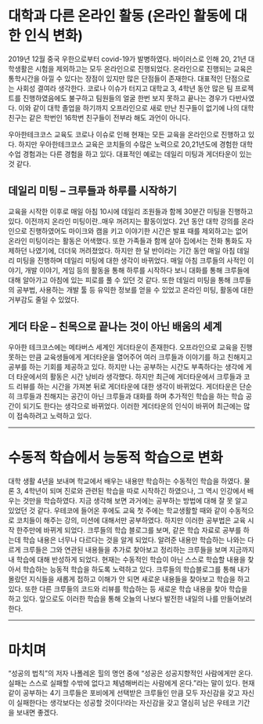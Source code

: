 # 대학과 다른 온라인 활동 (온라인 활동에 대한 인식 변화)
2019년 12월 중국 우한으로부터 covid-19가 발병하였다. 바이러스로 인해 20, 21년 대학생활은 시험을 제외하고는 모두 온라인으로 진행되었다. 온라인으로 진행되는 교육은 통학시간을 아낄 수 있다는 장점이 있지만 많은 단점들이 존재한다. 대표적인 단점으로는 사회성 결여라 생각한다. 코로나 이슈가 터지고 대학교 3, 4학년 동안 많은 팀 프로젝트를 진행하였음에도 불구하고 팀원들의 얼굴 한번 보지 못하고 끝나는 경우가 다반사였다. 이와 같이 대학 졸업을 하기까지 오프라인으로 새로 만난 친구들이 없기에 나의 대학 친구는 같은 학번인 16학번 친구들이 전부라 해도 과언이 아니다.

우아한테크코스 교육도 코로나 이슈로 인해 현재는 모든 교육을 온라인으로 진행하고 있다. 하지만 우아한테크코스 교육은 코치들의 수많은 노력으로 20,21년도에 경험한 대학 수업 경험과는 다른 경험을 하고 있다. 대표적인 예로는 데일리 미팅과 게더타운이 있는 것 같다. 

## 데일리 미팅 – 크루들과 하루를 시작하기
교육을 시작한 이후로 매일 아침 10시에 데일리 조원들과 함께 30분간 미팅을 진행하고 있다. 이전까지 온라인 미팅이란..매우 꺼려지는 활동이었다. 2년 동안 대학 강의를 온라인으로 진행하였어도 마이크와 캠을 키고 이야기한 시간은 발표 때를 제외하고는 없어 온라인 미팅이라는 활동은 어색했다. 또한 가족들과 함께 살아 집에서는 전화 통화도 자제하던 나였기에, 더더욱 꺼려졌었다. 하지만 한 달 반이라는 기간 동안 매일 아침 데일리 미팅을 진행하며 데일리 미팅에 대한 생각이 바뀌었다. 매일 아침 크루들의 사적인 이야기, 개발 이야기, 게임 등의 활동을 통해 하루를 시작하다 보니 대화를 통해 크루들에 대해 알아가고 아침에 있는 피로를 풀 수 있던 것 같다. 또한 데일리 미팅을 통해 크루들의 공부법, 사용하는 개발 툴 등 유익한 정보를 얻을 수 있었고 온라인 미팅, 활동에 대한 거부감도 줄일 수 있었다.

## 게더 타운 – 친목으로 끝나는 것이 아닌 배움의 세계
우아한 테크코스에는 메타버스 세계인 게더타운이 존재한다. 오프라인으로 교육을 진행 못하는 만큼 교육생들에게 게더타운을 열어주어 여러 크루들과 이야기를 하고 친해지고 공부를 하는 기회를 제공하고 있다. 하지만 나는 공부하는 시간도 부족하다는 생각에 게더 타운에서의 활동은 시간 낭비라 생각했다. 하지만 최근에 게더타운에서 크루들과 코드 리뷰를 하는 시간을 가져본 뒤로 게더타운에 대한 생각이 바뀌었다. 게더타운은 단순히 크루들과 친해지는 공간이 아닌 크루들과 대화를 하며 추가적인 학습을 하는 학습 공간이 되기도 한다는 생각으로 바뀌었다. 이러한 게더타운의 인식이 바뀌어 최근에는 많이 접속하려고 노력하고 있다.

<hr>

# 수동적 학습에서 능동적 학습으로 변화
대학 생활 4년을 보내며 학교에서 배우는 내용만 학습하는 수동적인 학습을 하였다. 물론 3, 4학년이 되며 진로와 관련된 학습을 따로 시작하긴 하였으나, 그 역시 인강에서 배우는 것만을 학습하였다. 지금 생각해 보면 과거에는 공부하는 방법에 대해 잘 못 알고 있었던 것 같다. 
우테코에 들어온 후에도 교육 첫 주에는 학교생활할 때와 같이 수동적으로 코치들이 해주는 강의, 미션에 대해서만 공부하였다. 하지만 이러한 공부법은 교육 시작 한주만에 바뀌게 되었다. 크루들의 학습 블로그를 보며, 같은 학습 자료로 공부를 하는데 학습 내용은 너무나 다르다는 것을 알게 되었다. 알려준 내용만 학습하는 나와는 다르게 크루들은 그와 연관된 내용들을 추가로 찾아보고 정리하는 크루들을 보며 지금까지 내 학습에 대해 반성하게 되었다. 현재는 수동적인 학습이 아닌 스스로 학습할 내용을 찾아서 학습하는 능동적 학습을 하도록 노력하고 있다. 크루들의 학습블로그를 통해 내가 몰랐던 지식들을 새롭게 접하고 이해가 안 되면 새로운 내용들을 찾아보고 학습을 하고 있다. 또한 다른 크루들의 코드와 리뷰를 학습하는 등 새로운 학습 내용을 찾아 학습을 하고 있다. 앞으로도 이러한 학습을 통해 오늘의 나보다 발전한 내일의 나를 만들어보려 한다.

<hr>

# 마치며
“성공의 법칙”의 저자 나폴레온 힐의 명언 중에 “성공은 성공지향적인 사람에게만 온다. 실패는 스스로 실패할 수밖에 없다고 체념해버리는 사람에게 온다.”라는 말이 있다. 현재 같이 공부하는 4기 크루들은 포비에게 선택받은 크루들인 만큼 모두 자신감을 갖고 자신이 실패한다는 생각보다는 성공할 것이다!라는 자신감을 갖고 열심히 남은 우테코 기간을 보내면 좋겠다.
